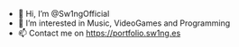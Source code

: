 - 👋 Hi, I’m @Sw1ngOfficial
- 👀 I’m interested in Music, VideoGames and Programming
- 📫 Contact me on https://portfolio.sw1ng.es

<!---
Sw1ngOfficial/Sw1ngOfficial is a ✨ special ✨ repository because its `README.md` (this file) appears on your GitHub profile.
You can click the Preview link to take a look at your changes.
--->
